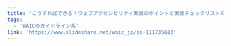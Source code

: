 ```yaml
---
title: 'こうすればできる！ウェブアクセシビリティ実装のポイントと実装チェックリストの作り方'
tags:
  - 'WAICのガイドライン系'
link: 'https://www.slideshare.net/waic_jp/ss-111735683'
---
```

